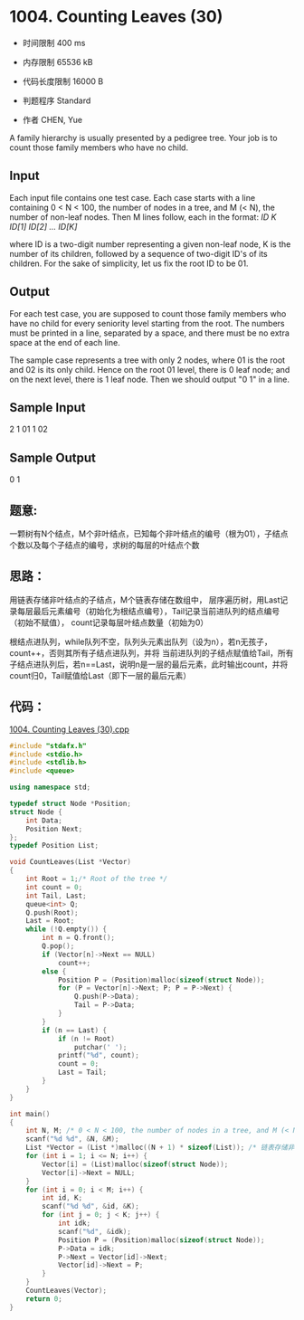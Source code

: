 ﻿# 1004. Counting Leaves (30)



* 时间限制 400 ms


* 内存限制 65536 kB


* 代码长度限制 16000 B


* 判题程序 Standard 

* 作者 CHEN, Yue


A family hierarchy is usually presented by a pedigree tree. 
Your job is to count those family members who have no child.



## Input

Each input file contains one test case. Each case starts with a line containing 0 < N < 100, 
the number of nodes in a tree, and M (< N), the number of non-leaf nodes. Then M lines follow, each in the format:
*ID K ID[1] ID[2] ... ID[K]*

where ID is a two-digit number representing a given non-leaf node, K is the number of its children, 
followed by a sequence of two-digit ID's of its children. 
For the sake of simplicity, let us fix the root ID to be 01.




## Output

For each test case, you are supposed to count those family members who have no child 
for every seniority level starting from the root. The numbers must be printed in a line, 
separated by a space, and there must be no extra space at the end of each line.

The sample case represents a tree with only 2 nodes, where 01 is the root and 02 is its only child. 
Hence on the root 01 level, there is 0 leaf node; 
and on the next level, there is 1 leaf node. Then we should output "0 1" in a line.



## Sample Input
2 1
01 1 02

## Sample Output
0 1




## 题意:
一颗树有N个结点，M个非叶结点，已知每个非叶结点的编号（根为01），子结点个数以及每个子结点的编号，求树的每层的叶结点个数

## 思路：
用链表存储非叶结点的子结点，M个链表存储在数组中，
层序遍历树，用Last记录每层最后元素编号（初始化为根结点编号），Tail记录当前进队列的结点编号（初始不赋值），
count记录每层叶结点数量（初始为0）

根结点进队列，while队列不空，队列头元素出队列（设为n），若n无孩子，count++，否则其所有子结点进队列，并将
当前进队列的子结点赋值给Tail，所有子结点进队列后，若n==Last，说明n是一层的最后元素，此时输出count，并将
count归0，Tail赋值给Last（即下一层的最后元素）

## 代码：

[1004. Counting Leaves (30).cpp](https://github.com/jerrykcode/PAT-Advanced-Level-Practise/blob/master/PAT%20Advanced%20Level%20Practice/1004.%20Counting%20Leaves%20(30)/1004.%20Counting%20Leaves%20(30).cpp)

```cpp
#include "stdafx.h"
#include <stdio.h>
#include <stdlib.h>
#include <queue>

using namespace std;

typedef struct Node *Position;
struct Node {
	int Data;
	Position Next;
};
typedef Position List;

void CountLeaves(List *Vector)
{
	int Root = 1;/* Root of the tree */
	int count = 0;
	int Tail, Last;
	queue<int> Q;
	Q.push(Root);
	Last = Root;
	while (!Q.empty()) {
		int n = Q.front();
		Q.pop();
		if (Vector[n]->Next == NULL) 
			count++;
		else {
			Position P = (Position)malloc(sizeof(struct Node));
			for (P = Vector[n]->Next; P; P = P->Next) {
				Q.push(P->Data);
				Tail = P->Data;
			}
		}
		if (n == Last) {
			if (n != Root)
				putchar(' ');
			printf("%d", count);
			count = 0;
			Last = Tail;
		}
	}
}

int main()
{
	int N, M; /* 0 < N < 100, the number of nodes in a tree, and M (< N), the number of non-leaf nodes */
	scanf("%d %d", &N, &M);
	List *Vector = (List *)malloc((N + 1) * sizeof(List)); /* 链表存储非叶子结点的子结点，叶子结点的链表为NULL */
	for (int i = 1; i <= N; i++) {
		Vector[i] = (List)malloc(sizeof(struct Node));
		Vector[i]->Next = NULL;
	}
	for (int i = 0; i < M; i++) {
		int id, K;
		scanf("%d %d", &id, &K);
		for (int j = 0; j < K; j++) {
			int idk;
			scanf("%d", &idk);
			Position P = (Position)malloc(sizeof(struct Node));
			P->Data = idk;
			P->Next = Vector[id]->Next;
			Vector[id]->Next = P;
		}
	}
	CountLeaves(Vector);
	return 0;
}
```
